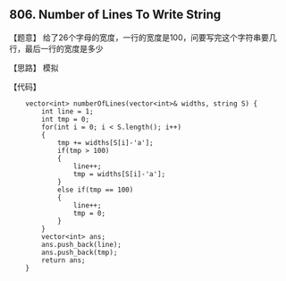 ## 806. Number of Lines To Write String

【题意】
给了26个字母的宽度，一行的宽度是100，问要写完这个字符串要几行，最后一行的宽度是多少

【思路】
模拟

【代码】
```
    vector<int> numberOfLines(vector<int>& widths, string S) {
        int line = 1;
        int tmp = 0;
		for(int i = 0; i < S.length(); i++)
        {
        	tmp += widths[S[i]-'a'];
        	if(tmp > 100)
        	{
        		line++;
        		tmp = widths[S[i]-'a'];
			}
            else if(tmp == 100)
            {
                line++;
        		tmp = 0;
            }
		}
		vector<int> ans;
		ans.push_back(line);
		ans.push_back(tmp);
		return ans;
    }
```